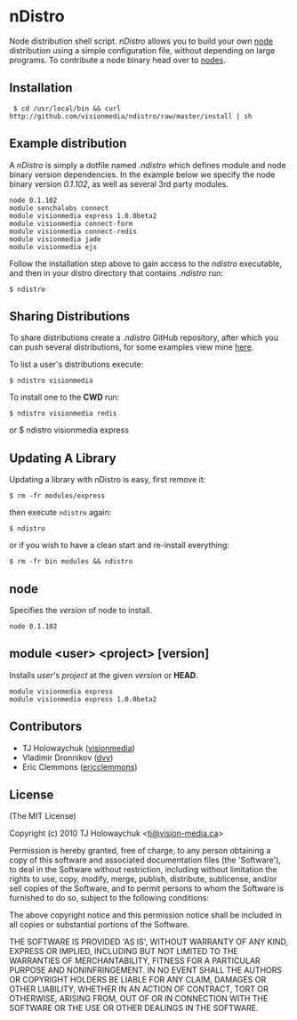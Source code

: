 
# nDistro

 Node distribution shell script. _nDistro_ allows you to build your own
 [node](http://nodejs.org) distribution using a simple configuration file, without 
depending on large programs. To contribute a node binary head over to [nodes](http://github.com/visionmedia/nodes).

## Installation

     $ cd /usr/local/bin && curl http://github.com/visionmedia/ndistro/raw/master/install | sh

## Example distribution

 A _nDistro_ is simply a dotfile named _.ndistro_ which defines
 module and node binary version dependencies. In the example
below we specify the node binary version _0.1.102_, as well as
several 3rd party modules.

	node 0.1.102
	module senchalabs connect
	module visionmedia express 1.0.0beta2
	module visionmedia connect-form
	module visionmedia connect-redis
	module visionmedia jade
	module visionmedia ejs

Follow the installation step above to gain access to the _ndistro_ executable,
and then in your distro directory that contains _.ndistro_ run:

    $ ndistro

## Sharing Distributions

To share distributions create a _.ndistro_ GitHub repository,
after which you can push several distributions, for some
examples view mine [here](http://github.com/visionmedia/.ndistro).

To list a user's distributions execute:

    $ ndistro visionmedia

To install one to the **CWD** run:

    $ ndistro visionmedia redis
or
    $ ndistro visionmedia express

## Updating A Library

Updating a library with nDistro is easy, first remove it:

    $ rm -fr modules/express

then execute `ndistro` again:

    $ ndistro

or if you wish to have a clean start and re-install everything:

    $ rm -fr bin modules && ndistro

## node <version>

  Specifies the _version_ of node to install.

    node 0.1.102

## module &lt;user&gt; &lt;project&gt; [version]
	
  Installs _user_'s _project_ at the given _version_ or **HEAD**.

    module visionmedia express
    module visionmedia express 1.0.0beta2

## Contributors

  - TJ Holowaychuk ([visionmedia](http://github.com/visionmedia))
  - Vladimir Dronnikov ([dvv](http://github.com/dvv))
  - Eric Clemmons ([ericclemmons](http://github.com/ericclemmons))

## License

(The MIT License)

Copyright (c) 2010 TJ Holowaychuk &lt;tj@vision-media.ca&gt;

Permission is hereby granted, free of charge, to any person obtaining
a copy of this software and associated documentation files (the
'Software'), to deal in the Software without restriction, including
without limitation the rights to use, copy, modify, merge, publish,
distribute, sublicense, and/or sell copies of the Software, and to
permit persons to whom the Software is furnished to do so, subject to
the following conditions:

The above copyright notice and this permission notice shall be
included in all copies or substantial portions of the Software.

THE SOFTWARE IS PROVIDED 'AS IS', WITHOUT WARRANTY OF ANY KIND,
EXPRESS OR IMPLIED, INCLUDING BUT NOT LIMITED TO THE WARRANTIES OF
MERCHANTABILITY, FITNESS FOR A PARTICULAR PURPOSE AND NONINFRINGEMENT.
IN NO EVENT SHALL THE AUTHORS OR COPYRIGHT HOLDERS BE LIABLE FOR ANY
CLAIM, DAMAGES OR OTHER LIABILITY, WHETHER IN AN ACTION OF CONTRACT,
TORT OR OTHERWISE, ARISING FROM, OUT OF OR IN CONNECTION WITH THE
SOFTWARE OR THE USE OR OTHER DEALINGS IN THE SOFTWARE.
